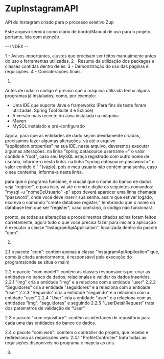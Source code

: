 # ZupInstagramAPI
API do Instagram criado para o processo seletivo Zup

Este arquivo servirá como diário de bordo/Manual de uso para o projeto, portanto, leia com atenção.

-- INDEX --

  1 - Avisos importantes, ajustes que precisam ser feitos manualmente antes do uso e ferramentas utilizadas. 
  2 - Resumo da utilização dos packages e classes contidas dentro deles. 
  3 - Demonstração do uso das páginas e requisições. 
  4 - Considerações finais.

1.
Antes de rodar o código é preciso que a máquina utilizada tenha alguns programas já instalados, como, por exemplo:
- Uma IDE que suporte Java e frameworks (Para fins de teste foram utilizadas: Spring Tool Suite 4 e Eclipse)
- A versão mais recente do Java instalada na máquina
- Maven
- MySQL instalado e pré-configurado

Agora, para que as entidades de dado sejam devidamente criadas, precisamos fazer algumas alterações.
vá até o arquivo "application.properties" na sua IDE, neste arquivo, deveremos executar algumas alterações.
na linha "spring.datasource.username =" o valor contido é "root", caso seu MySQL esteja registrado com outro nome de usuário, informe-o nesta linha.
na linha "spring.datasource.password =" o valor contido é " "(vázio), pois o meu usuário não contém uma senha, caso o seu contenha, informe-a nesta linha.

para que o programa funcione, é crucial que o nome do banco de dados seja "register", e para isso, vá até o cmd e digite os seguintes comandos:
"mysql -u "nomeDeUsuario" -p"
após deverá aparecer uma linha chamada "password", onde você deve inserir sua senha.
assim que estiver logado, escreva o comando "create database register;" lembrando que o nome da database tem que ser "register", caso contrário, o código não funcionará

pronto, se todas as alterações e procedimentos citados acima foram feitos corretamente, agora tudo o que você precisa fazer para iniciar a aplicação é executar a classe "InstagramApiApplication", localizada dentro do pacote "com".

2.
2.1 o pacote "com":
contém apenas a classe "InstagramApiApplication" que, como já citada anteriormente, é responsável pela execução do programa(onde se situa o main)

2.2 o pacote "com.model":
contém as classes responsáveis por criar as entidades no banco de dados, relacionalas e validar os dados inseridos.
2.2.1 "Img" cria a entidade "img" e a relaciona com a entidade "user"
2.2.2 "Seguidores" cria a entidade "seguidores" e a relaciona com a entidade "user"
2.2.3 "Seguindo" cria a entidade "seguindo" e a relaciona com a entidade "user"
2.2.4 "User" cria a entidade "user" e a relaciona com as entidades "img", "seguidores" e seguindo
2.2.5 "UserDetailRequest" trata dos parametros de validação de "User"

2.3 o pacote "com.repository":
contém as interfaces de repositório para cada uma das entidades do banco de dados.

2.4 o pacote "com.web":
comtém o controller do projeto, que recebe e redireciona as requisições web.
2.4.1 "ProfileController" trata todas as requisições disponíveis no programa e mapeia as urls.

3.
